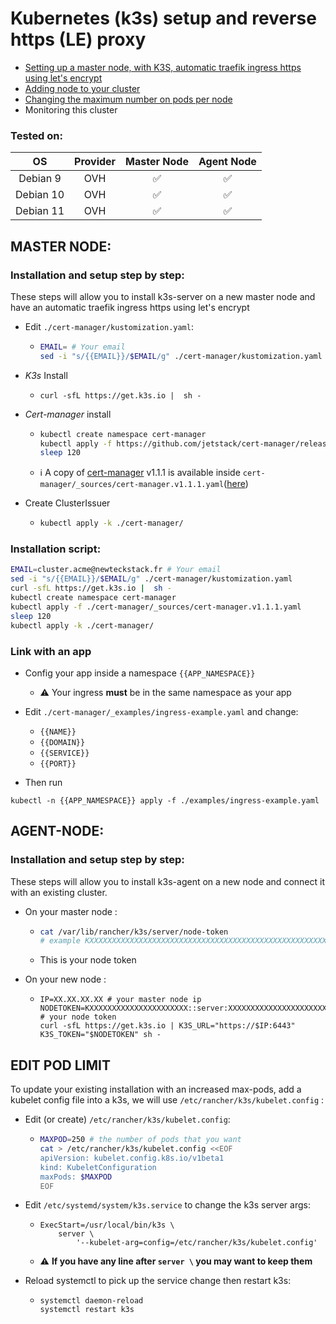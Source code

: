 # Kubernetes (k3s) setup and reverse https (LE) proxy

  * [Setting up a master node, with K3S, automatic traefik ingress https using let's encrypt](#master-node)
  * [Adding node to your cluster](#agent-node)
  * [Changing the maximum number on pods per node](#edit-pod-limit)
  * Monitoring this cluster

### Tested on:

  | OS        | Provider | Master Node | Agent Node |
  | :-------: | :------: | :---------: | :--------: |
  | Debian 9  | OVH      | ✅          | ✅        |
  | Debian 10 | OVH      | ✅          | ✅        |
  | Debian 11 | OVH      | ✅          | ✅        |


## MASTER NODE:

### Installation and setup step by step:

These steps will allow you to install k3s-server on a new master node and have an automatic traefik ingress https using let's encrypt


  * Edit `./cert-manager/kustomization.yaml`:
     * ```bash
       EMAIL= # Your email
       sed -i "s/{{EMAIL}}/$EMAIL/g" ./cert-manager/kustomization.yaml
       ```

  * *K3s* Install
     * ```
       curl -sfL https://get.k3s.io |  sh -
       ```

  * *Cert-manager* install
     * ```bash
       kubectl create namespace cert-manager
       kubectl apply -f https://github.com/jetstack/cert-manager/releases/download/v1.1.1/cert-manager.yaml 
       sleep 120
       ```
     * ℹ A copy of [cert-manager](https://github.com/jetstack/cert-manager) v1.1.1 is available inside `cert-manager/_sources/cert-manager.v1.1.1.yaml`([here](./cert-manager/_sources/cert-manager.v1.1.1.yaml))

  * Create ClusterIssuer
     * ```bash
       kubectl apply -k ./cert-manager/
       ```

### Installation script:
  
  ```bash
  EMAIL=cluster.acme@newteckstack.fr # Your email
  sed -i "s/{{EMAIL}}/$EMAIL/g" ./cert-manager/kustomization.yaml
  curl -sfL https://get.k3s.io |  sh -
  kubectl create namespace cert-manager
  kubectl apply -f ./cert-manager/_sources/cert-manager.v1.1.1.yaml
  sleep 120
  kubectl apply -k ./cert-manager/
  ```
  

### Link with an app

* Config your app inside a namespace `{{APP_NAMESPACE}}` 
  * ⚠️ Your ingress **must** be in the same namespace as your app
  
* Edit `./cert-manager/_examples/ingress-example.yaml` and change:
  * `{{NAME}}`
  * `{{DOMAIN}}`
  * `{{SERVICE}}`
  * `{{PORT}}` 
  
* Then run

```
kubectl -n {{APP_NAMESPACE}} apply -f ./examples/ingress-example.yaml
```

## AGENT-NODE:


### Installation and setup step by step:

These steps will allow you to install k3s-agent on a new node and connect it with an existing cluster.

 * On your master node :
      * ```bash
        cat /var/lib/rancher/k3s/server/node-token
        # example KXXXXXXXXXXXXXXXXXXXXXXXXXXXXXXXXXXXXXXXXXXXXXXXXXXXXXXXXXXXXXXXXXX::server:XXXXXXXXXXXXXXXXXXXXXXXXXXXXXXXX
        ```
      * This is your node token
      
 * On your new node :
      * ```
        IP=XX.XX.XX.XX # your master node ip
        NODETOKEN=KXXXXXXXXXXXXXXXXXXXXXX::server:XXXXXXXXXXXXXXXXXXXXXXXXX # your node token
        curl -sfL https://get.k3s.io | K3S_URL="https://$IP:6443" K3S_TOKEN="$NODETOKEN" sh -
        ```

## EDIT POD LIMIT

To update your existing installation with an increased max-pods, add a kubelet config file into a k3s, we will use `/etc/rancher/k3s/kubelet.config` :
 * Edit (or create) `/etc/rancher/k3s/kubelet.config`:
      * ```bash
        MAXPOD=250 # the number of pods that you want
        cat > /etc/rancher/k3s/kubelet.config <<EOF
        apiVersion: kubelet.config.k8s.io/v1beta1
        kind: KubeletConfiguration
        maxPods: $MAXPOD
        EOF
        ```
      
 * Edit `/etc/systemd/system/k3s.service` to change the k3s server args:
      * ```
        ExecStart=/usr/local/bin/k3s \
            server \
                '--kubelet-arg=config=/etc/rancher/k3s/kubelet.config'
        ```
      * ⚠️ **If you have any line after `server \` you may want to keep them**
         
 * Reload systemctl to pick up the service change then restart k3s:
      * ```
        systemctl daemon-reload
        systemctl restart k3s
        ```
